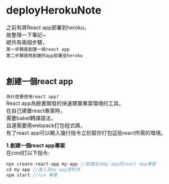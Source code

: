 # deployHerokuNote
之前有將React app部署到heroku，<br>
故整理一下筆記~ <br>
總共有兩個步驟，<br>
`第一步驟是創建一個react app` <br>
`第二步驟是將創建的app部署至heroku` <br><br>

## 創建一個react app <br>
`為什麼要使用react app?`<br>
React app為臉書開發的快速建置專案環境的工具。<br>
在自己建置react專案時，<br>
需要babel轉譯語法，<br>
且還需要用webpack打包程式碼，<br>
有了react app可以輸入幾行指令立刻幫你打包這些react所需的環境。<br>

**1.創建一個react app專案** <br>
在cmd打以下指令: <br>
```js     
npx create-react-app my-app //創建名叫my-app的react app專案
cd my-app //進入至my-app資料夾
npm start //run 專案
```

